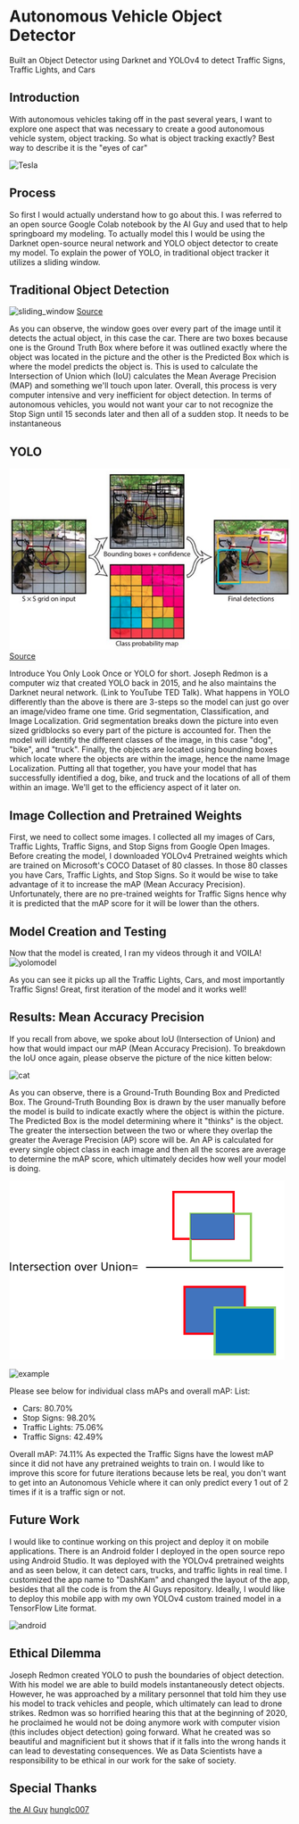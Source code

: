 # Autonomous Vehicle Object Detector
Built an Object Detector using Darknet and YOLOv4 to detect Traffic Signs, Traffic Lights, and Cars

## Introduction 
With autonomous vehicles taking off in the past several years, I want to explore one aspect that was necessary to create a good autonomous vehicle system, object tracking. So what is object tracking exactly? Best way to describe it is the "eyes of car" 

![Tesla](./images/tesla.gif) 

## Process
So first I would actually understand how to go about this. I was referred to an open source Google Colab notebook by the AI Guy and used that to help springboard my modeling. To actually model this I would be using the Darknet open-source neural network and YOLO object detector to create my model. To explain the power of YOLO, in traditional object tracker it utilizes a sliding window. 

## Traditional Object Detection
![sliding_window](/images/slide_window.jpg) 
[Source](https://towardsdatascience.com/how-do-self-driving-cars-see-13054aee2503)
    
As you can observe, the window goes over every part of the image until it detects the actual object, in this case the car. There are two boxes because one is the Ground Truth Box where before it was outlined exactly where the object was located in the picture and the other is the Predicted Box which is where the model predicts the object is. This is used to calculate the Intersection of Union which (IoU) calculates the Mean Average Precision (MAP) and something we'll touch upon later. Overall, this process is very computer intensive and very inefficient for object detection. In terms of autonomous vehicles, you would not want your car to not recognize the Stop Sign until 15 seconds later and then all of a sudden stop. It needs to be instantaneous 

## YOLO

![yoloimage](/images/yoloimage.png)
[Source](https://towardsdatascience.com/how-do-self-driving-cars-see-13054aee2503)

Introduce You Only Look Once or YOLO for short. Joseph Redmon is a computer wiz that created YOLO back in 2015, and he also maintains the Darknet neural network. (Link to YouTube TED Talk). What happens in YOLO differently than the above is there are 3-steps so the model can just go over an image/video frame one time. Grid segmentation, Classification, and Image Localization. Grid segmentation breaks down the picture into even sized gridblocks so every part of the picture is accounted for. Then the model will identify the different classes of the image, in this case "dog", "bike", and "truck". Finally, the objects are located using bounding boxes which locate where the objects are within the image, hence the name Image Localization. Putting all that together, you have your model that has successfully identified a dog, bike, and truck and the locations of all of them within an image. We'll get to the efficiency aspect of it later on.

## Image Collection and Pretrained Weights
First, we need to collect some images. I collected all my images of Cars, Traffic Lights, Traffic Signs, and Stop Signs from Google Open Images. Before creating the model, I downloaded YOLOv4 Pretrained weights which are trained on Microsoft's COCO Dataset of 80 classes. In those 80 classes you have Cars, Traffic Lights, and Stop Signs. So it would be wise to take advantage of it to increase the mAP (Mean Accuracy Precision). Unfortunately, there are no pre-trained weights for Traffic Signs hence why it is predicted that the mAP score for it will be lower than the others. 

## Model Creation and Testing
Now that the model is created, I ran my videos through it and VOILA! 
![yolomodel](/images/yolomodel.gif)

As you can see it picks up all the Traffic Lights, Cars, and most importantly Traffic Signs! Great, first iteration of the model and it works well! 

## Results: Mean Accuracy Precision 
If you recall from above, we spoke about IoU (Intersection of Union) and how that would impact our mAP (Mean Accuracy Precision). To breakdown the IoU once again, please observe the picture of the nice kitten below: 

![cat](/images/cat.jpg)
  
As you can observe, there is a Ground-Truth Bounding Box and Predicted Box. The Ground-Truth Bounding Box is drawn by the user manually before the model is build to indicate exactly where the object is within the picture. The Predicted Box is the model determining where it "thinks" is the object. The greater the intersection between the two or where they overlap the greater the Average Precision (AP) score will be. An AP is calculated for every single object class in each image and then all the scores are average to determine the mAP score, which ultimately decides how well your model is doing.

![IoU](/images/iou.png)

![example](/images/example.jpg)

Please see below for individual class mAPs and overall mAP:
List: 
- Cars: 80.70%
- Stop Signs: 98.20%
- Traffic Lights: 75.06%
- Traffic Signs: 42.49% 

Overall mAP: 74.11%
As expected the Traffic Signs have the lowest mAP since it did not have any pretrained weights to train on. I would like to improve this score for future iterations because lets be real, you don't want to get into an Autonomous Vehicle where it can only predict every 1 out of 2 times if it is a traffic sign or not. 

## Future Work
I would like to continue working on this project and deploy it on mobile applications. There is an Android folder I deployed in the open source repo using Android Studio. It was deployed with the YOLOv4 pretrained weights and as seen below, it can detect cars, trucks, and traffic lights in real time. I customized the app name to "DashKam" and changed the layout of the app, besides that all the code is from the AI Guys repository. Ideally, I would like to deploy this mobile app with my own YOLOv4 custom trained model in a TensorFlow Lite format. 

![android](/images/android.gif)

## Ethical Dilemma
Joseph Redmon created YOLO to push the boundaries of object detection. With his model we are able to build models instantaneously detect objects. However, he was approached by a military personnel that told him they use his model to track vehicles and people, which ultimately can lead to drone strikes. Redmon was so horrified hearing this that at the beginning of 2020, he proclaimed he would not be doing anymore work with computer vision (this includes object detection) going forward. What he created was so beautiful and magnificient but it shows that if it falls into the wrong hands it can lead to devestating consequences. We as Data Scientists have a responsibility to be ethical in our work for the sake of society.

## Special Thanks
[the AI Guy](https://github.com/theAIGuysCode/YOLOv4-Cloud-Tutorial)
[hunglc007](https://github.com/hunglc007/tensorflow-yolov4-tflite)
